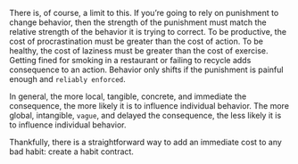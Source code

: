 There is, of course, a limit to this. If you’re going to rely on
punishment to change behavior, then the strength of the punishment
must match the relative strength of the behavior it is trying to correct.
To be productive, the cost of procrastination must be greater than the
cost of action. To be healthy, the cost of laziness must be greater than
the cost of exercise. Getting fined for smoking in a restaurant or failing
to recycle adds consequence to an action. Behavior only shifts if the
punishment is painful enough and `reliably enforced`.

In general, the more local, tangible, concrete, and immediate the
consequence, the more likely it is to influence individual behavior. The
more global, intangible, `vague`, and delayed the consequence, the less
likely it is to influence individual behavior.

Thankfully, there is a straightforward way to add an immediate cost
to any bad habit: create a habit contract.